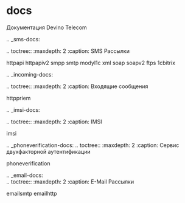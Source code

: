 # docs
Документация Devino Telecom

.. _sms-docs:

.. toctree::
   :maxdepth: 2
   :caption: SMS Рассылки

   httpapi
   httpapiv2
   smpp
   smtp
   modyl1c
   xml
   soap
   soapv2
   ftps
   1cbitrix
   
.. _incoming-docs:

.. toctree::
   :maxdepth: 2
   :caption: Входящие сообщения
   
   httppriem

.. _imsi-docs:

.. toctree::
   :maxdepth: 2
   :caption: IMSI
   
   imsi


.. _phoneverification-docs:
.. toctree::
   :maxdepth: 2
   :caption: Сервис двухфакторной аутентификации
   
   phoneverification

.. _email-docs:   
.. toctree::
   :maxdepth: 2
   :caption: E-Mail Рассылки
   
   emailsmtp
   emailhttp
